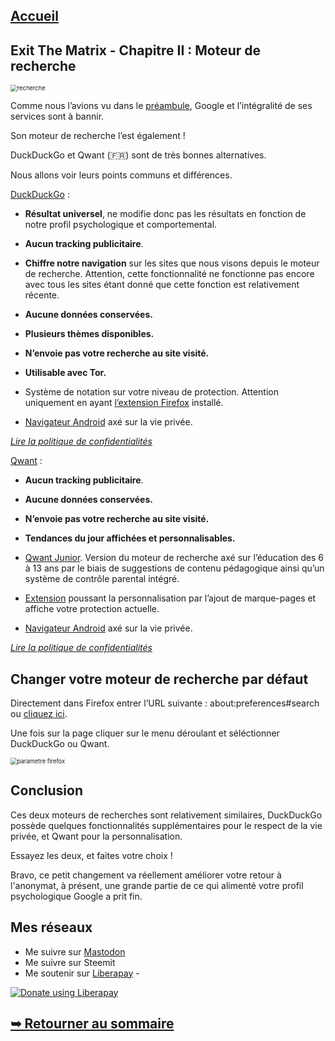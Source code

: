 ## [Accueil](https://the-mer0vingian.github.io/exit-the-matrix/)

## Exit The Matrix - Chapitre II : Moteur de recherche

<img src="https://raw.githubusercontent.com/The-Mer0vingian/exit-the-matrix/master/img/typing.png" alt="recherche" style="zoom:67%;" />

Comme nous l’avions vu dans le [préambule](https://the-mer0vingian.github.io/exit-the-matrix/dangers-et-derives), Google et l’intégralité de ses services sont à bannir. 

Son moteur de recherche l’est également !

DuckDuckGo et Qwant (🇫🇷) sont de très bonnes alternatives. 

Nous allons voir leurs points communs et différences.

[DuckDuckGo](https://duckduckgo.com/) :

- **Résultat universel**, ne modifie donc pas les résultats en fonction de notre profil psychologique et comportemental.
- **Aucun tracking publicitaire**.
- **Chiffre notre navigation** sur les sites que nous visons depuis le moteur de recherche. Attention, cette fonctionnalité ne fonctionne pas encore avec tous les sites étant donné que cette fonction est relativement récente. 
- **Aucune données conservées.**

- **Plusieurs thèmes disponibles.**
- **N’envoie pas votre recherche au site visité.**
- **Utilisable avec Tor.**
- Système de notation sur votre niveau de protection. Attention uniquement en ayant [l’extension Firefox](https://addons.mozilla.org/en-US/firefox/addon/duckduckgo-for-firefox/) installé.
- [Navigateur Android](https://play.google.com/store/apps/details?id=com.duckduckgo.mobile.android&hl=en_US) axé sur la vie privée.

[*Lire la politique de confidentialités*](https://duckduckgo.com/privacy)

[Qwant](https://www.qwant.com) : 

- **Aucun tracking publicitaire**.
- **Aucune données conservées.**
- **N’envoie pas votre recherche au site visité.**
- **Tendances du jour affichées et personnalisables.**

- [Qwant Junior](qwantjunior.com). Version du moteur de recherche axé sur l’éducation des 6 à 13 ans par le biais de suggestions de contenu pédagogique ainsi qu’un système de contrôle parental intégré.
- [Extension](https://addons.mozilla.org/en-US/firefox/addon/qwantcom-for-firefox/) poussant la personnalisation par l’ajout de marque-pages et affiche votre protection actuelle.
- [Navigateur Android](https://play.google.com/store/apps/details?id=com.qwant.liberty&hl=en_US) axé sur la vie privée.

[*Lire la politique de confidentialités*](https://about.qwant.com/fr/legal/confidentialite/)

## Changer votre moteur de recherche par défaut

Directement dans Firefox entrer l’URL suivante : about:preferences#search ou [cliquez ici](about:preferences#search).

Une fois sur la page cliquer sur le menu déroulant et séléctionner DuckDuckGo ou Qwant.

<img src="https://raw.githubusercontent.com/The-Mer0vingian/exit-the-matrix/master/img/changer-moteur-recherche.png" alt="parametre firefox" style="zoom:67%;" />

## Conclusion

Ces deux moteurs de recherches sont relativement similaires, DuckDuckGo possède quelques fonctionnalités supplémentaires pour le respect de la vie privée, et Qwant pour la personnalisation.

Essayez les deux, et faites votre choix !

Bravo, ce petit changement va réellement améliorer votre retour à l'anonymat, à présent, une grande partie de ce qui alimenté votre profil  psychologique Google a prit fin.

## Mes réseaux

 - Me suivre sur <a rel="me" href="https://mastodon.social/@themerovingian">Mastodon</a>
 - Me suivre sur Steemit
 - Me soutenir sur [Liberapay](https://liberapay.com/The-Merovingian) - <script src="https://liberapay.com/The-Merovingian/widgets/button.js"></script>

<noscript><a href="https://liberapay.com/The-Merovingian/donate"><img alt="Donate using Liberapay" src="https://liberapay.com/assets/widgets/donate.svg"></a></noscript>
## [➥ Retourner au sommaire](https://the-mer0vingian.github.io/exit-the-matrix/)

